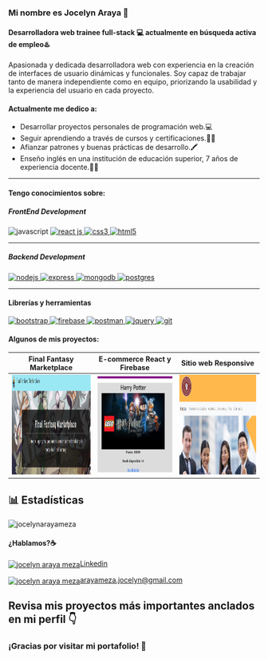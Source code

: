 ### Mi nombre es Jocelyn Araya 👋

#### Desarrolladora web trainee full-stack 💻 actualmente en **búsqueda activa** de empleo♨️

Apasionada y dedicada desarrolladora web con experiencia en la creación de interfaces de usuario dinámicas y funcionales. Soy capaz de trabajar tanto de manera independiente como en equipo, priorizando la usabilidad y la experiencia del usuario en cada proyecto.

#### Actualmente me dedico a:

- Desarrollar proyectos personales de programación web.💻
- Seguir aprendiendo a través de cursos y certificaciones.👨‍🎓
- Afianzar patrones y buenas prácticas de desarrollo.🖍️
- Enseño inglés en una institución de educación superior, 7 años de experiencia docente.👩‍🏫
---

#### Tengo conocimientos sobre:


##### FrontEnd Development

<p align="left>
<a href="https://developer.mozilla.org/en-US/docs/Web/JavaScript" target="_blank"> <img src="https://img.icons8.com/?size=100&id=108784&format=png&color=000000" alt="javascript" width="65" height="65"/> 
<a href="https://react.dev/" target="_blank"> <img src="https://img.icons8.com/?size=100&id=123603&format=png&color=000000" alt="react js" width="65" height="65"/> </a> 
</a> <a href="https://www.w3schools.com/css/" target="_blank"> <img src="https://img.icons8.com/?size=100&id=21278&format=png&color=000000" alt="css3" width="65" height="65"/> </a> 
<a href="https://www.w3.org/html/" target="_blank"> <img src="https://img.icons8.com/?size=100&id=20909&format=png&color=000000" alt="html5" width="65" height="65"/> </a> </a>
</p>

---

##### Backend Development

<p align="left"> <a href="https://nodejs.org" target="_blank"> <img src="https://img.icons8.com/?size=100&id=54087&format=png&color=000000" alt="nodejs" width="65" height="65"/> </a> 
<a href="https://expressjs.com" target="_blank"> <img src="https://www.svgrepo.com/show/353724/express.svg" alt="express" width="65" height="65"/> </a>
<a href="https://www.mongodb.com/" target="_blank"> <img src="https://img.icons8.com/?size=100&id=bosfpvRzNOG8&format=png&color=000000" alt="mongodb" width="65" height="65"/> </a>
<a href="https://www.postgresql.org/" target="_blank"> <img src="https://img.icons8.com/?size=100&id=38561&format=png&color=000000" alt="postgres" width="65" height="65"/></a>
</p>

---

#### Librerías y herramientas

<p align="left"> 
<a href="https://getbootstrap.com" target="_blank"> <img src="https://img.icons8.com/?size=100&id=PndQWK6M1Hjo&format=png&color=000000" alt="bootstrap" width="65" height="65"/>
<a href="https://firebase.google.com/" target="_blank"> <img src="https://www.vectorlogo.zone/logos/firebase/firebase-icon.svg" alt="firebase" width="65" height="65"/> </a>
<a href="https://postman.com" target="_blank"> <img src="https://www.vectorlogo.zone/logos/getpostman/getpostman-icon.svg" alt="postman" width="65" height="65"/> </a> 
<a href="https://jquery.com/" target="_blank"> <img src="https://www.svgrepo.com/show/353940/jquery.svg" alt="jquery" width="65" height="65"/>  </a> 
<a href="https://git-scm.com/" target="_blank"> <img src="https://www.vectorlogo.zone/logos/git-scm/git-scm-icon.svg" alt="git" width="65" height="65"/>  </a> </p>

#### Algunos de mis proyectos:

| Final Fantasy Marketplace                                                                                                                         | E-commerce React y Firebase                                                                                                                       | Sitio web Responsive                                                                                                                              |
| ---------------------------------------------------------------------------------------------------------------------------------------- | -------------------------------------------------------------------------------------------------------------------------------------- | --------------------------------------------------------------------------------------------------------------------------------------- |
| <a href="https://ff-marketplace.capybar.org/"> <img src="/img//miniatura.PNG" width="250" height="200"/></a> |  <a href="https://github.com/jocelynarayameza/proyecto_reactjs"> <img src="/img//1.PNG" width="250" height="200"/></a> | <a href="https://jocelynarayameza.github.io/proyecto_desarrollo_web/"> <img src="/img/3.PNG" width="250" height="200"/></a> |

## 📊 Estadísticas

<p><img align="center" src="https://github-readme-stats.vercel.app/api/top-langs?username=jocelynarayameza&show_icons=true&locale=en&layout=compact" alt="jocelynarayameza" /></p>

#### ¿Hablamos?☕️

<p align="left">

<a href="https://www.linkedin.com/in/jocelyn-araya-meza-75966288/" target="blank"><img align="center" src="https://cdn.jsdelivr.net/npm/simple-icons@3.0.1/icons/linkedin.svg" alt="jocelyn araya meza" height="30" width="40" />Linkedin</a>

<a href="mailto:arayameza.jocelyn@gmail.com " target="blank"><img align="center" src="https://cdn.jsdelivr.net/npm/simple-icons@3.0.1/icons/gmail.svg" alt="jocelyn araya meza" height="30" width="40" />arayameza.jocelyn@gmail.com</a>
</p>

## Revisa mis proyectos más importantes anclados en mi perfil 👇 

### ¡Gracias por visitar mi portafolio! 🌟

